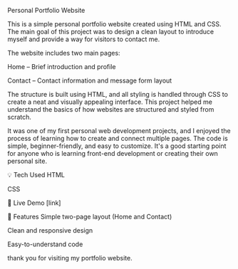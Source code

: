 Personal Portfolio Website

This is a simple personal portfolio website created using HTML and CSS. The main goal of this project was to design a clean layout to introduce myself and provide a way for visitors to contact me.

The website includes two main pages:

Home – Brief introduction and profile

Contact – Contact information and message form layout

The structure is built using HTML, and all styling is handled through CSS to create a neat and visually appealing interface. This project helped me understand the basics of how websites are structured and styled from scratch.

It was one of my first personal web development projects, and I enjoyed the process of learning how to create and connect multiple pages. The code is simple, beginner-friendly, and easy to customize. It's a good starting point for anyone who is learning front-end development or creating their own personal site.

💡 Tech Used
HTML

CSS

🔗 Live Demo
[link]

📂 Features
Simple two-page layout (Home and Contact)

Clean and responsive design

Easy-to-understand code

thank you for visiting my portfolio website.


